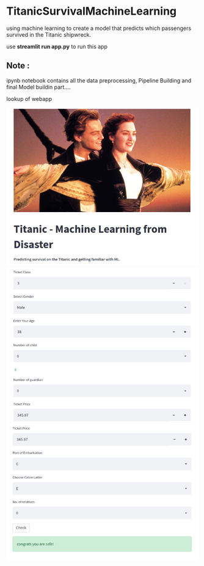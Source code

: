 # TitanicSurvivalMachineLearning
using machine learning to create a model that predicts which passengers survived in the Titanic shipwreck.

use **streamlit run app.py** to run this app

## **Note :**
ipynb notebook contains all the data preprocessing, Pipeline Building and final Model buildin part....

lookup of webapp

![image1](pimg1.png)
![image2](pimg2.png)
![image3](pimg3.png)
